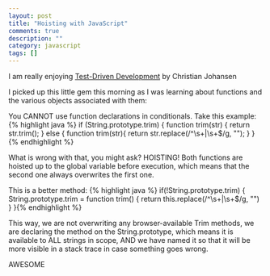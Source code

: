 ```yaml
---
layout: post
title: "Hoisting with JavaScript"
comments: true
description: ""
category: javascript
tags: []
---
```


I am really enjoying [Test-Driven Development](http://www.amazon.com/Test-Driven-JavaScript-Development-Developers-Library/dp/0321683919) by Christian Johansen

I picked up this little gem this morning as I was learning about functions and the various objects associated with them:

You CANNOT use function declarations in conditionals. Take this example:
{% highlight java %}
if (String.prototype.trim) {
  function trim(str) {
    return str.trim();
  }
else {
  function trim(str){
    return str.replace(/^\s+|\s+$/g, "");
  }
}{% endhighlight %}

What is wrong with that, you might ask? HOISTING! Both functions are hoisted up to the global variable before execution, which means that the second one always overwrites the first one.

This is a better method:
{% highlight java %}
if(!String.prototype.trim) {
  String.prototype.trim = function trim() {
    return this.replace(/^\s+|\s+$/g, "")
  }
}{% endhighlight %}

This way, we are not overwriting any browser-available Trim methods, we are declaring the method on the String.prototype, which means it is available to ALL strings in scope, AND we have named it so that it will be more visible in a stack trace in case something goes wrong.

AWESOME